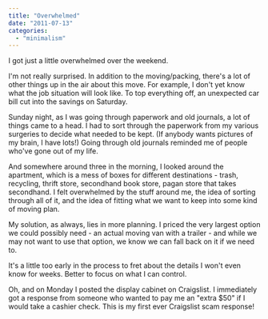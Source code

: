 ```yaml
---
title: "Overwhelmed"
date: "2011-07-13"
categories: 
  - "minimalism"
---
```


I got just a little overwhelmed over the weekend.

I'm not really surprised. In addition to the moving/packing, there's a lot of other things up in the air about this move. For example, I don't yet know what the job situation will look like. To top everything off, an unexpected car bill cut into the savings on Saturday.

Sunday night, as I was going through paperwork and old journals, a lot of things came to a head. I had to sort through the paperwork from my various surgeries to decide what needed to be kept. (If anybody wants pictures of my brain, I have lots!) Going through old journals reminded me of people who've gone out of my life.

And somewhere around three in the morning, I looked around the apartment, which is a mess of boxes for different destinations - trash, recycling, thrift store, secondhand book store, pagan store that takes secondhand. I felt overwhelmed by the stuff around me, the idea of sorting through all of it, and the idea of fitting what we want to keep into some kind of moving plan.

My solution, as always, lies in more planning. I priced the very largest option we could possibly need - an actual moving van with a trailer - and while we may not want to use that option, we know we can fall back on it if we need to.

It's a little too early in the process to fret about the details I won't even know for weeks. Better to focus on what I can control.

Oh, and on Monday I posted the display cabinet on Craigslist. I immediately got a response from someone who wanted to pay me an "extra $50" if I would take a cashier check. This is my first ever Craigslist scam response!
